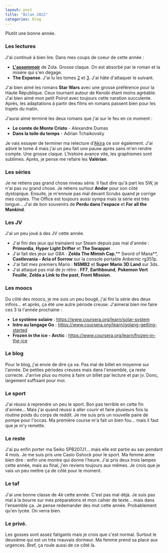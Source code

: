 ```yaml
---
layout: post
title: "Bilan 2022"
categories: blog
---
```


Plutôt une bonne année.

### Les lectures

J'ai continué à bien lire. Dans mes coups de coeur de cette année :

- **[L'assommoir](https://homeostasie.github.io/bouquins/Emile-Zola-L-Assommoir/)** de Zola. Grosse claque. On est absorbé par le roman et la misère qui s'en dégage.
- **The Expanse**. J'ai lu les tomes [2](https://homeostasie.github.io/bouquins/James-SA-Corey_The-Expanse-2-La-guerre-de-Caliban/) et [3](https://homeostasie.github.io/bouquins/James-SA-Corey_The-Expanse-3-La-porte-d-Abaddon/). J'ai hâte d'attaquer le suivant.

J'ai bien aimé les romans **Star Wars** avec une grosse préférence pour la Haute République. Ceux tournant autour de Kenobi étant moins agréable. J'ai bien aimé mon petit Poirot avec toujours cette naration succulente. Après, les adaptations à partir des films en romans passent bien pour les trajets du matin. 

J'aurai aimé terminé les deux romans que j'ai sur le feu en ce moment : 

- **Le comte de Monte Cristo** - Alexandre Dumas
- **Dans la toile du temps** - Adrian Tchaikovsky

Je vais essayer de terminer ma relecture d'[Akira](https://homeostasie.github.io/bouquins/Katsuhiro-Otomo_Akira/) ce soir également. J'ai adoré le tome 4 mais j'ai un peu fait une pause après sans m'en rendre compte. Une grosse claque. L'histoire avance vite, les graphismes sont sublimes. Après, je pense me refaire les **Valérian**. 

### Les séries

Je ne retiens pas grand chose niveau série. Il faut dire qu'à part les SW, je n'ai pas vu grand chose. Je retiens surtout **Andor** pour son côté dystopique. Ensuite, je m'ennuie pas mal devant Scrubs quand je corrige mes copies. The Office est toujours aussi sympa mais la série est très longue... J'ai de bon souvenirs de **Perdu dans l'espace** et **For all the Mankind**.

### Les JV

J'ai un peu joué à des JV cette année.

- J'ai fini des jeux qui trainaient sur Steam depuis pas mal d'année : **Primordia**, **Hyper Light Drifter** et **The Swapper**. 
- J'ai fait des jeux sur GBA : **Zelda The Minish Cap**,** Sword of Mana**, **Castlevania - Aria of Sorrow** sur la console portable Anbernic rg351p.
- J'ai fait mes premiers Mario : **NSMB2** et **Super Mario 3D Land** sur 3ds. 
- J'ai attaqué pas mal de jv rétro : **FF7**, **Earthbound**, **Pokemon Vert Feuille**, **Zelda a Link to the past**, **Front Mission**.

### Les moocs

Du côté des moocs, je me suis un peu bougé, j'ai fini la série des deux infinis... et après, ça été une autre période creuse. J'aimerai bien me faire ces 3 là l'année prochaine : 

- **Le système solaire** : https://www.coursera.org/learn/solar-system
- **Intro au langage Go** : https://www.coursera.org/learn/golang-getting-started
- **Frozen in the ice - Arctic** :  https://www.coursera.org/learn/frozen-in-the-ice

### Le blog

Pour le blog, j'ai envie de dire ça va. Pas mal de billet en moyenne sur l'année. De petites périodes creuses mais dans l'ensemble, ça reste correcte. J'arrive plus ou moins à faire un billet par lecture et par jv. Donc, largement suffisant pour moi. 

### Le sport

J'ai réussi à reprendre un peu le sport. Bon pas terrible en cette fin d'année... Mais j'ai quand réussi à aller courir et faire plusieurs fois la routine poids du corps de reddit. Je me suis pris un nouvelle paire de pompe pour l'occas. Ma première course m'a fait un bien fou... mais il faut que je m'y remette.

### Le reste

J'ai pu enfin porter ma Seiko SPB207J1... mais elle est partie au sav pendant 4 mois. Je me suis pris une Casio Gshock pour le sport. Ma femme aime bien dire : enfin une montre qui donne l'heure. J'ai pris deux trois lampes cette année, mais au final, j'en reviens toujours aux mêmes. Je crois que je vais un peu mettre ça de côté pour le moment.  

### Le taf

J'ai une bonne classe de 4è cette année. C'est pas mal déjà. Je suis pas mal à la bourre sur mes préparations et mon cahier de texte... mais dans l'ensemble ça. Je pense redemander des mut cette année. Probablement qu'en lycée. On verra bien.

### Le privé.

Les gosses sont assez fatigants mais je crois que c'est normal. Surtout le deuxième qui est un très mauvais dormeur. Ma femme prend sa place aux urgences. Bref, ça roule aussi de ce côté là. 

